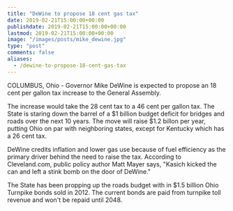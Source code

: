 ```yaml
---
title: "DeWine to propose 18 cent gas tax"
date: 2019-02-21T15:00:00+00:00
publishdate: 2019-02-21T15:00:00+00:00
lastmod: 2019-02-21T15:00:00+00:00
image: "/images/posts/mike_dewine.jpg"
type: "post"
comments: false
aliases:
  - /dewine-to-propose-18-cent-gas-tax
---
```

COLUMBUS, Ohio - Governor Mike DeWine is expected to propose an 18 cent per gallon tax increase to the General Assembly.

The increase would take the 28 cent tax to a 46 cent per gallon tax. The State is staring down the barrel of a $1 billion budget deficit for bridges and roads over the next 10 years. The move will raise $1.2 billon per year, putting Ohio on par with neighboring states, except for Kentucky which has a 26 cent tax.

DeWine credits inflation and lower gas use because of fuel efficiency as the primary driver behind the need to raise the tax. According to Cleveland.com, public policy author Matt Mayer says, "Kasich kicked the can and left a stink bomb on the door of DeWine."

The State has been propping up the roads budget with in $1.5 billion Ohio Turnpike bonds sold in 2012. The current bonds are paid from turnpike toll revenue and won't be repaid until 2048. 
